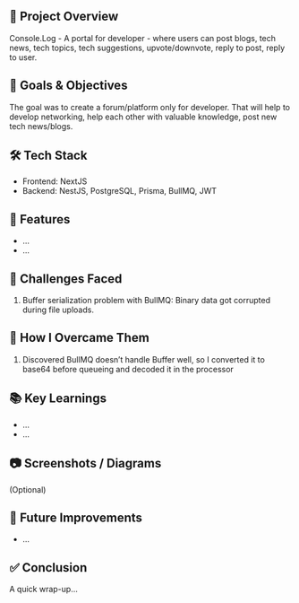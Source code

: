 ## 📌 Project Overview

Console.Log - A portal for developer - where users can post blogs, tech news, tech topics, tech suggestions, upvote/downvote, reply to post, reply to user.

## 🎯 Goals & Objectives

The goal was to create a forum/platform only for developer. That will help to develop networking, help each other with valuable knowledge, post new tech news/blogs.

## 🛠️ Tech Stack

- Frontend: NextJS
- Backend: NestJS, PostgreSQL, Prisma, BullMQ, JWT

## 🚀 Features

- ...
- ...

## 🧱 Challenges Faced

1. Buffer serialization problem with BullMQ: Binary data got corrupted during file uploads.

## 🧠 How I Overcame Them

1. Discovered BullMQ doesn’t handle Buffer well, so I converted it to base64 before queueing and decoded it in the processor

## 📚 Key Learnings

- ...
- ...

## 📷 Screenshots / Diagrams

(Optional)

## 🚧 Future Improvements

- ...

## ✅ Conclusion

A quick wrap-up...
